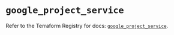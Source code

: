 # `google_project_service`

Refer to the Terraform Registry for docs: [`google_project_service`](https://registry.terraform.io/providers/hashicorp/google-beta/5.37.0/docs/resources/google_project_service).

